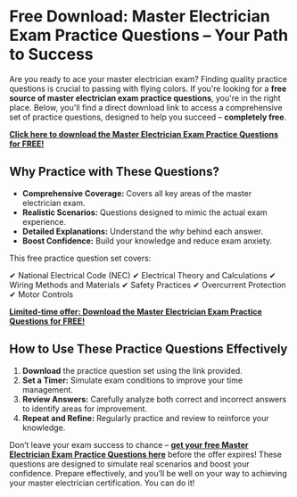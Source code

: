# Free Download: Master Electrician Exam Practice Questions – Your Path to Success

Are you ready to ace your master electrician exam? Finding quality practice questions is crucial to passing with flying colors. If you're looking for a **free source of master electrician exam practice questions**, you're in the right place. Below, you'll find a direct download link to access a comprehensive set of practice questions, designed to help you succeed – **completely free**.

[**Click here to download the Master Electrician Exam Practice Questions for FREE!**](https://udemywork.com/master-electrician-exam-practice-questions)

## Why Practice with These Questions?

*   **Comprehensive Coverage:** Covers all key areas of the master electrician exam.
*   **Realistic Scenarios:** Questions designed to mimic the actual exam experience.
*   **Detailed Explanations:** Understand the *why* behind each answer.
*   **Boost Confidence:** Build your knowledge and reduce exam anxiety.

This free practice question set covers:

✔ National Electrical Code (NEC)
✔ Electrical Theory and Calculations
✔ Wiring Methods and Materials
✔ Safety Practices
✔ Overcurrent Protection
✔ Motor Controls

[**Limited-time offer: Download the Master Electrician Exam Practice Questions for FREE!**](https://udemywork.com/master-electrician-exam-practice-questions)

## How to Use These Practice Questions Effectively

1.  **Download** the practice question set using the link provided.
2.  **Set a Timer:** Simulate exam conditions to improve your time management.
3.  **Review Answers:** Carefully analyze both correct and incorrect answers to identify areas for improvement.
4.  **Repeat and Refine:** Regularly practice and review to reinforce your knowledge.

Don’t leave your exam success to chance – **[get your free Master Electrician Exam Practice Questions here](https://udemywork.com/master-electrician-exam-practice-questions)** before the offer expires! These questions are designed to simulate real scenarios and boost your confidence. Prepare effectively, and you’ll be well on your way to achieving your master electrician certification. You can do it!

